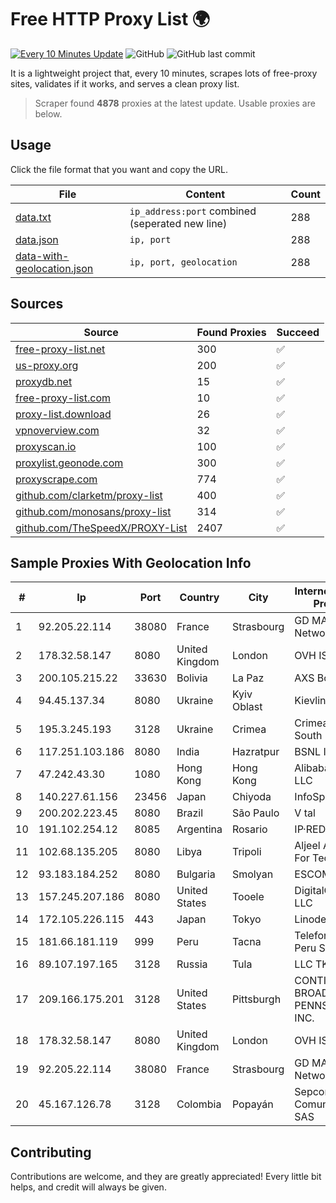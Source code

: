 
# Free HTTP Proxy List 🌍

[![Every 10 Minutes Update](https://github.com/mertguvencli/http-proxy-list/actions/workflows/main.yml/badge.svg?branch=main)](https://github.com/mertguvencli/http-proxy-list/actions/workflows/main.yml)
![GitHub](https://img.shields.io/github/license/mertguvencli/http-proxy-list)
![GitHub last commit](https://img.shields.io/github/last-commit/mertguvencli/http-proxy-list)

It is a lightweight project that, every 10 minutes, scrapes lots of free-proxy sites, validates if it works, and serves a clean proxy list.


> Scraper found **4878** proxies at the latest update. Usable proxies are below.

## Usage

Click the file format that you want and copy the URL.


|File|Content|Count|
|----|-------|-----|
|[data.txt](https://raw.githubusercontent.com/mertguvencli/http-proxy-list/main/proxy-list/data.txt)|`ip_address:port` combined (seperated new line)|288|
|[data.json](https://raw.githubusercontent.com/mertguvencli/http-proxy-list/main/proxy-list/data.json)|`ip, port`|288|
|[data-with-geolocation.json](https://raw.githubusercontent.com/mertguvencli/http-proxy-list/main/proxy-list/data-with-geolocation.json)|`ip, port, geolocation`|288|

## Sources

|Source|Found Proxies|Succeed|
|------|-------------|-------|
|[free-proxy-list.net](https://free-proxy-list.net)|300|✅|
|[us-proxy.org](https://www.us-proxy.org)|200|✅|
|[proxydb.net](http://proxydb.net)|15|✅|
|[free-proxy-list.com](https://free-proxy-list.com/?page=&port=&type%5B%5D=http&type%5B%5D=https&up_time=0&search=Search)|10|✅|
|[proxy-list.download](https://www.proxy-list.download/HTTP)|26|✅|
|[vpnoverview.com](https://vpnoverview.com/privacy/anonymous-browsing/free-proxy-servers)|32|✅|
|[proxyscan.io](https://www.proxyscan.io)|100|✅|
|[proxylist.geonode.com](https://proxylist.geonode.com/api/proxy-list?limit=300&page=1&sort_by=lastChecked&sort_type=desc&protocols=http,https)|300|✅|
|[proxyscrape.com](https://api.proxyscrape.com/v2/?request=displayproxies&protocol=http&timeout=10000&country=all&ssl=all&anonymity=all)|774|✅|
|[github.com/clarketm/proxy-list](https://raw.githubusercontent.com/clarketm/proxy-list/master/proxy-list-raw.txt)|400|✅|
|[github.com/monosans/proxy-list](https://raw.githubusercontent.com/monosans/proxy-list/main/proxies/http.txt)|314|✅|
|[github.com/TheSpeedX/PROXY-List](https://raw.githubusercontent.com/TheSpeedX/PROXY-List/master/http.txt)|2407|✅|


## Sample Proxies With Geolocation Info

|#|Ip|Port|Country|City|Internet Service Provider|
|-|--|----|-------|----|-------------------------|
|1|92.205.22.114|38080|France|Strasbourg|GD MASS Network|
|2|178.32.58.147|8080|United Kingdom|London|OVH ISP|
|3|200.105.215.22|33630|Bolivia|La Paz|AXS Bolivia S. A.|
|4|94.45.137.34|8080|Ukraine|Kyiv Oblast|Kievline LLC|
|5|195.3.245.193|3128|Ukraine|Crimea|CrimeaCom South LLC|
|6|117.251.103.186|8080|India|Hazratpur|BSNL Internet|
|7|47.242.43.30|1080|Hong Kong|Hong Kong|Alibaba.com LLC|
|8|140.227.61.156|23456|Japan|Chiyoda|InfoSphere|
|9|200.202.223.45|8080|Brazil|São Paulo|V tal|
|10|191.102.254.12|8085|Argentina|Rosario|IP·RED|
|11|102.68.135.205|8080|Libya|Tripoli|Aljeel Aljadeed For Technology|
|12|93.183.184.252|8080|Bulgaria|Smolyan|ESCOM Ltd|
|13|157.245.207.186|8080|United States|Tooele|DigitalOcean, LLC|
|14|172.105.226.115|443|Japan|Tokyo|Linode, LLC|
|15|181.66.181.119|999|Peru|Tacna|Telefonica del Peru S.A.A.|
|16|89.107.197.165|3128|Russia|Tula|LLC TK Altair|
|17|209.166.175.201|3128|United States|Pittsburgh|CONTINENTAL BROADBAND PENNSYLVANIA, INC.|
|18|178.32.58.147|8080|United Kingdom|London|OVH ISP|
|19|92.205.22.114|38080|France|Strasbourg|GD MASS Network|
|20|45.167.126.78|3128|Colombia|Popayán|Sepcom Comunicaciones SAS|



## Contributing

Contributions are welcome, and they are greatly appreciated! Every
little bit helps, and credit will always be given.

